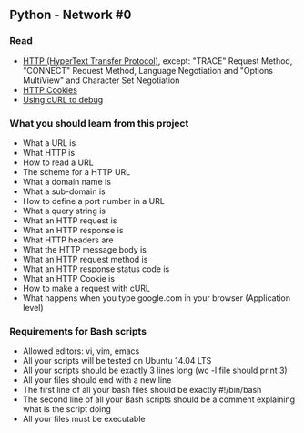 ## Python - Network #0

### Read

- [HTTP (HyperText Transfer Protocol)](https://www.ntu.edu.sg/home/ehchua/programming/webprogramming/HTTP_Basics.html), except: "TRACE" Request Method, "CONNECT" Request Method, Language Negotiation and "Options MultiView" and Character Set Negotiation
- [HTTP Cookies](https://developer.mozilla.org/en-US/docs/Web/HTTP/Cookies)
- [Using cURL to debug](https://intranet.hbtn.io/concepts/51)

### What you should learn from this project

- What a URL is
- What HTTP is
- How to read a URL
- The scheme for a HTTP URL
- What a domain name is
- What a sub-domain is
- How to define a port number in a URL
- What a query string is
- What an HTTP request is
- What an HTTP response is
- What HTTP headers are
- What the HTTP message body is
- What an HTTP request method is
- What an HTTP response status code is
- What an HTTP Cookie is
- How to make a request with cURL
- What happens when you type google.com in your browser (Application level)

### Requirements for Bash scripts

- Allowed editors: vi, vim, emacs
- All your scripts will be tested on Ubuntu 14.04 LTS
- All your scripts should be exactly 3 lines long (wc -l file should print 3)
- All your files should end with a new line
- The first line of all your bash files should be exactly #!/bin/bash
- The second line of all your Bash scripts should be a comment explaining what is the script doing
- All your files must be executable

